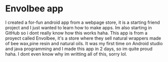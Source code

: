 # Envolbee app
 I created a for-fun android app from a webpage store, it is a starting friend project
 and I just wanted to learn how to make apps.
Im also starting in GitHub so i dont really know how this works haha.
This app is from a proyect called Envolbee, it's a store where they sell natural wrappers made of bee wax,pine resin and natural oils.
It was my first time on Android studio and java programming and I made this app in 2 days, so im quite proud haha.
I dont even know why im writting all of this, sorry lol.
